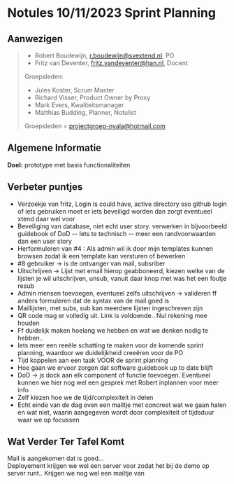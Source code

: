 # Notules 10/11/2023 Sprint Planning

## Aanwezigen

> - Robert Boudewijn, r.boudewijn@svextend.nl, PO
> - Fritz van Deventer, fritz.vandeventer@han.nl, Docent
>
> Groepsleden:
>
> - Jules Koster, Scrum Master
> - Richard Visser, Product Owner by Proxy
> - Mark Evers, Kwaliteitsmanager
> - Matthias Budding, Planner, Notulist
>
> Groepsleden = projectgroep-nyala@hotmail.com

## Algemene Informatie

**Doel:** prototype met basis functionaliteiten

## Verbeter puntjes

- Verzoekje van fritz, Login is could have, active directory sso github login of iets gebruiken moet er iets beveiligd worden dan zorgt eventueel xtend daar wel voor
- Beveiliging van database, niet echt user story. verwerken in bijvoorbeeld guidebook of DoD -- Iets te technisch -- meer een randvoorwaarden dan een user story
- Herformuleren van #4 : Als admin wil ik door mijn templates kunnen browsen zodat ik een template kan versturen of bewerken
- #8 gebruiker -> is de ontvanger van mail, subsriber
- Uitschrijven -> Lijst met email hierop geabboneerd, kiezen welke van de lijsten je wil uitschrijven, unsub, vanuit daar knop met was het een foutje resub
- Admin mensen toevoegen, eventueel zelfs uitschrijven -> valideren ff anders formuleren dat de syntax van de mail goed is
- Maillijsten, met subs, sub kan meerdere lijsten ingeschreven zijn
- QR code mag er volledig uit. Link is voldoende.. Nul rekening mee houden
- Ff duidelijk maken hoelang we hebben en wat we denken nodig te hebben..
- Iets meer een reeële schatting te maken voor de komende sprint planning, waardoor we duidelijkheid creeëren voor de PO
- Tijd koppelen aan een taak VOOR de sprint planning
- Hoe gaan we ervoor zorgen dat software guidebook up to date blijft
- DoD -> js dock aan elk component of functie toevoegen. Eventueel kunnen we hier nog wel een gesprek met Robert inplannen voor meer info
- Zelf kiezen hoe we de tijd/complexiteit in delen
- Echt einde van de dag even een mailtje met concreet wat we gaan halen en wat niet, waarin aangegeven wordt door complexiteit of tijdsduur waar we op focussen

## Wat Verder Ter Tafel Komt

Mail is aangekomen dat is goed... <br>
Deployement krijgen we wel een server voor zodat het bij de demo op server runt.. Krijgen we nog wel een mailtje van
